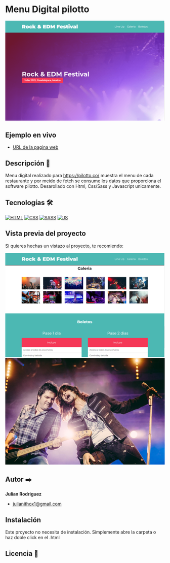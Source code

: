 # Menu Digital pilotto
![Imagen del proyecto](https://github.com/JRodriguezx1/festivalmusic/blob/master/build/img/festival2021.png?raw=true)

## Ejemplo en vivo
- [URL de la pagina web](https://menupilotto.netlify.app/)

## Descripción 📑

Menu digital realizado para https://pilotto.co/ muestra el menu de cada restaurante y por meido de fetch se consume los datos que proporciona el software pilotto.
Desarollado con Html, Css/Sass y Javascript unicamente. 

## Tecnologías 🛠
<!-- Iconos sacados de: https://github.com/hendrasob/badges/blob/master/README.md y https://github.com/alexandresanlim/Badges4-README.md-Profile -->
[![HTML](https://img.shields.io/badge/HTML5-E34F26?style=for-the-badge&logo=html5&logoColor=white)](https://es.wikipedia.org/wiki/HTML5)
[![CSS](https://img.shields.io/badge/CSS3-1572B6?style=for-the-badge&logo=css3&logoColor=white)](https://es.wikipedia.org/wiki/CSS)
[![SASS](https://img.shields.io/badge/Sass-CC6699?style=for-the-badge&logo=sass&logoColor=white)](https://es.wikipedia.org/wiki/SASS)
[![JS](https://img.shields.io/badge/JavaScript-F7DF1E?style=for-the-badge&logo=javascript&logoColor=black)](https://es.wikipedia.org/wiki/JavaScript)

## Vista previa del proyecto
Si quieres hechas un vistazo al proyecto, te recomiendo:

![Captura del proyecto](https://github.com/JRodriguezx1/festivalmusic/blob/master/build/img/festival2021b.png?raw=true)
![Captura del proyecto](https://github.com/JRodriguezx1/festivalmusic/blob/master/build/img/imagen_rock.jpg?raw=true)


## Autor ✒️
**Julian Rodriguez**

* [julianithox1@gmail.com](mailto:julianithox1@gmail.com)
<!--* [LinkedIn](https://www.linkedin.com/in/tu-url-de-linkedin/)
* [Behance](https://www.behance.net/tu-url-de-behance)
* [Dribble](https://www.dribble.com/tu-url-de-dribble)
* [Porfolio web](https://tu-dominio.com/)-->

## Instalación 
Este proyecto no necesita de instalación. Simplemente abre la carpeta o haz doble click en el .html
  
## Licencia 📄
